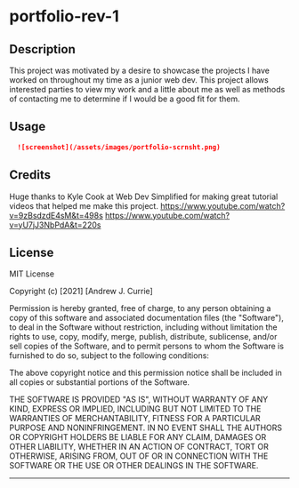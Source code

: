 # portfolio-rev-1

## Description

This project was motivated by a desire to showcase the projects I have worked on throughout my time as a junior web dev. This project allows interested parties to view my work and a little about me as well as methods of contacting me to determine if I would be a good fit for them.

## Usage

```md
  ![screenshot](/assets/images/portfolio-scrnsht.png)
  ```
## Credits

Huge thanks to Kyle Cook at Web Dev Simplified for making great tutorial videos that helped me make this project.
  https://www.youtube.com/watch?v=9zBsdzdE4sM&t=498s
  https://www.youtube.com/watch?v=yU7jJ3NbPdA&t=220s
## License

MIT License

Copyright (c) [2021] [Andrew J. Currie]

Permission is hereby granted, free of charge, to any person obtaining a copy
of this software and associated documentation files (the "Software"), to deal
in the Software without restriction, including without limitation the rights
to use, copy, modify, merge, publish, distribute, sublicense, and/or sell
copies of the Software, and to permit persons to whom the Software is
furnished to do so, subject to the following conditions:

The above copyright notice and this permission notice shall be included in all
copies or substantial portions of the Software.

THE SOFTWARE IS PROVIDED "AS IS", WITHOUT WARRANTY OF ANY KIND, EXPRESS OR
IMPLIED, INCLUDING BUT NOT LIMITED TO THE WARRANTIES OF MERCHANTABILITY,
FITNESS FOR A PARTICULAR PURPOSE AND NONINFRINGEMENT. IN NO EVENT SHALL THE
AUTHORS OR COPYRIGHT HOLDERS BE LIABLE FOR ANY CLAIM, DAMAGES OR OTHER
LIABILITY, WHETHER IN AN ACTION OF CONTRACT, TORT OR OTHERWISE, ARISING FROM,
OUT OF OR IN CONNECTION WITH THE SOFTWARE OR THE USE OR OTHER DEALINGS IN THE
SOFTWARE.

---